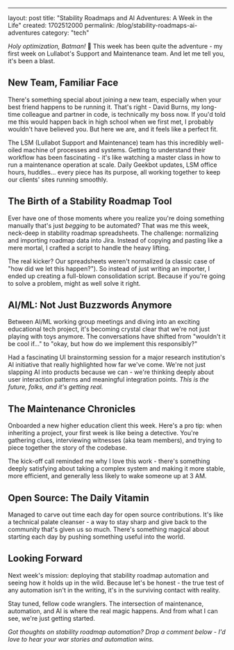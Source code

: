 ---
layout: post
title: "Stability Roadmaps and AI Adventures: A Week in the Life"
created: 1702512000
permalink: /blog/stability-roadmaps-ai-adventures
category: "tech"

*Holy optimization, Batman!* 🚀 This week has been quite the adventure - my first week on Lullabot's Support and Maintenance team. And let me tell you, it's been a blast.

## New Team, Familiar Face

There's something special about joining a new team, especially when your best friend happens to be running it. That's right - David Burns, my long-time colleague and partner in code, is technically my boss now. If you'd told me this would happen back in high school when we first met, I probably wouldn't have believed you. But here we are, and it feels like a perfect fit.

The LSM (Lullabot Support and Maintenance) team has this incredibly well-oiled machine of processes and systems. Getting to understand their workflow has been fascinating - it's like watching a master class in how to run a maintenance operation at scale. Daily Geekbot updates, LSM office hours, huddles... every piece has its purpose, all working together to keep our clients' sites running smoothly.

## The Birth of a Stability Roadmap Tool

Ever have one of those moments where you realize you're doing something manually that's just *begging* to be automated? That was me this week, neck-deep in stability roadmap spreadsheets. The challenge: normalizing and importing roadmap data into Jira. Instead of copying and pasting like a mere mortal, I crafted a script to handle the heavy lifting.

The real kicker? Our spreadsheets weren't normalized (a classic case of "how did we let this happen?"). So instead of just writing an importer, I ended up creating a full-blown consolidation script. Because if you're going to solve a problem, might as well solve it right.

## AI/ML: Not Just Buzzwords Anymore

Between AI/ML working group meetings and diving into an exciting educational tech project, it's becoming crystal clear that we're not just playing with toys anymore. The conversations have shifted from "wouldn't it be cool if..." to "okay, but how do we implement this responsibly?"

Had a fascinating UI brainstorming session for a major research institution's AI initiative that really highlighted how far we've come. We're not just slapping AI into products because we can - we're thinking deeply about user interaction patterns and meaningful integration points. *This is the future, folks, and it's getting real.*

## The Maintenance Chronicles

Onboarded a new higher education client this week. Here's a pro tip: when inheriting a project, your first week is like being a detective. You're gathering clues, interviewing witnesses (aka team members), and trying to piece together the story of the codebase.

The kick-off call reminded me why I love this work - there's something deeply satisfying about taking a complex system and making it more stable, more efficient, and generally less likely to wake someone up at 3 AM.

## Open Source: The Daily Vitamin

Managed to carve out time each day for open source contributions. It's like a technical palate cleanser - a way to stay sharp and give back to the community that's given us so much. There's something magical about starting each day by pushing something useful into the world.

## Looking Forward

Next week's mission: deploying that stability roadmap automation and seeing how it holds up in the wild. Because let's be honest - the true test of any automation isn't in the writing, it's in the surviving contact with reality.

Stay tuned, fellow code wranglers. The intersection of maintenance, automation, and AI is where the real magic happens. And from what I can see, we're just getting started.

*Got thoughts on stability roadmap automation? Drop a comment below - I'd love to hear your war stories and automation wins.*